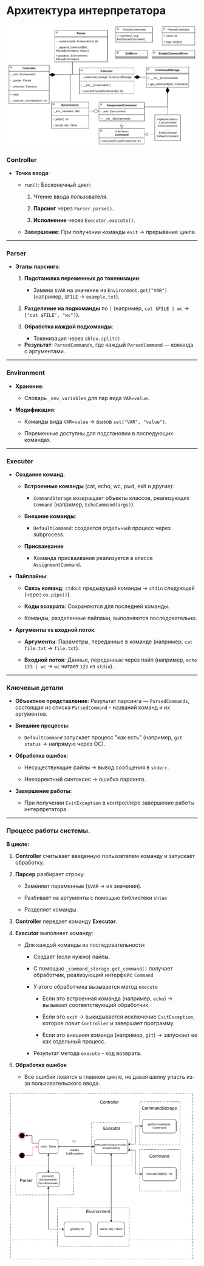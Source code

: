 # Архитектура интерпретатора

![Архитектура](./images/architecture.png)


### **Controller**

-   **Точка входа**:
    
    -   `run()`: Бесконечный цикл:
        
        1.  Чтение ввода пользователя.
            
        2.  **Парсинг**  через  `Parser.parse()`.
            
        3.  **Исполнение**  через  `Executor.execute()`.
            
    -   **Завершение**: При получении команды  `exit`  → прерывание цикла.
        

----------

### **Parser**

-   **Этапы парсинга**:

    1. **Подстановка переменных до токенизации**:
            
        -   Замена  `$VAR`  на значение из  `Environment.get("VAR")`  (например,  `$FILE`  →  `example.txt`).

    1.  **Разделение на подкоманды**  по  `|`  (например,  `cat $FILE | wc`  →  `["cat $FILE", "wc"]`).

    2.  **Обработка каждой подкоманды**:
                
        -   Токенизация через  `shlex.split()`


    -   **Результат**:  `ParsedCommands`, где каждый `ParsedCommand` — команда с аргументами.


----------

### **Environment**

-   **Хранение**:
    
    -   Словарь  `_env_variables`  для пар вида  `VAR=value`.
        
-   **Модификация**:
    
    -   Команды вида  `VAR=value`  → вызов  `set("VAR", "value")`.
        
    -   Переменные доступны для подстановки в последующих командах.
        

----------

### **Executor**

-   **Создание команд**:
    
    -   **Встроенные команды**  (cat, echo, wc, pwd, exit и другие):
        
        -   `CommandStorage` возвращает объекты классов, реализующих  `Command`  (например,  `EchoCommand(args)`).
            
    -   **Внешние команды**:
        
        -   `DefaultCommand`: создается отдельный процесс через subprocess.

    - **Присваивание**

        -   Команда присваивания реализуется в классе `AssignmentCommand`.

-   **Пайплайны**:
    
    -   **Связь команд**:  `stdout`  предыдущей команды →  `stdin`  следующей (через  `os.pipe()`).
        
    -   **Коды возврата**: Сохраняются для последней команды.

    -   Команды, разделенные пайпами, выполняются последовательно.
        
-   **Аргументы vs входной поток**:
    
    -   **Аргументы**: Параметры, переданные в команде (например,  `cat file.txt`  →  `file.txt`).
        
    -   **Входной поток**: Данные, переданные через пайп (например,  `echo 123 | wc`  →  `wc`  читает  `123`  из  `stdin`).

----------

### **Ключевые детали**

-   **Объектное представление**: Результат парсинга — `ParsedCommands`, состоящая из списка `ParsedCommand` - названий команд и их аргументов.
    
-   **Внешние процессы**:
    
    -   `DefaultCommand`  запускает процесс "как есть" (например,  `git status`  → напрямую через ОС).
        
-   **Обработка ошибок**:
    
    -   Несуществующие файлы → вывод сообщения в  `stderr`.
        
    -   Некорректный синтаксис → ошибка парсинга.
        
-   **Завершение работы**:
    
    -   При получении `ExitException` в контроллере завершение работы интерпретатора.

----------

### **Процесс работы системы.**

**В цикле:**

1. **Controller**  считывает введенную пользовтелем команду и запускает обработку.
    
2.  **Парсер**  разбирает строку:
    
    -   Заменяет переменные (`$VAR`  → их значения).

    -   Разбивает на аргументы с помощью библиотеки `shlex` 

    -   Разделяет команды.
        
3.  **Controller**  передает команду  **Executor**.
    
4.  **Executor**  выполняет команду:

    - Для каждой команды из последовательности:

        - Создает (если нужно) пайпы.

        - С помощью `_command_storage.get_command()` получает обработчик, реализующий интерфейс `Command`

        - У этого обработчика вызывается метод `execute`
        
            -   Если это встроенная команда (например,  `echo`) → вызывает соответствующий обработчик.

            - Если это `exit`  →  выкидывается исключение `ExitException`, которое ловит `Controller` и завершает программу.
                
            -   Если это внешняя команда (например,  `git`) → запускает ее как отдельный процесс.
        
        - Результат метода `execute` - код возврата.

5. **Обработка ошибок**

    - Все ошибки ловятся в главном цикле, не давая шеллу упасть из-за пользовательского ввода.
    
![Поток исполнения](./images/execution_flow.png)
